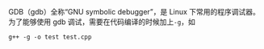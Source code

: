 GDB（gdb）全称“GNU symbolic debugger”，是 Linux 下常用的程序调试器。 为了能够使用 gdb 调试，需要在代码编译的时候加上`-g`，如

```text
g++ -g -o test test.cpp
```


